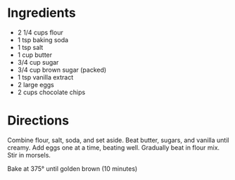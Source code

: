 # Ingredients #

* 2 1/4 cups flour
* 1 tsp baking soda
* 1 tsp salt
* 1 cup butter
* 3/4 cup sugar
* 3/4 cup brown sugar (packed)
* 1 tsp vanilla extract
* 2 large eggs
* 2 cups chocolate chips

# Directions #

Combine flour, salt, soda, and set aside.
Beat butter, sugars, and vanilla until creamy.
Add eggs one at a time, beating well.
Gradually beat in flour mix.
Stir in morsels.

Bake at 375° until golden brown (10 minutes)
